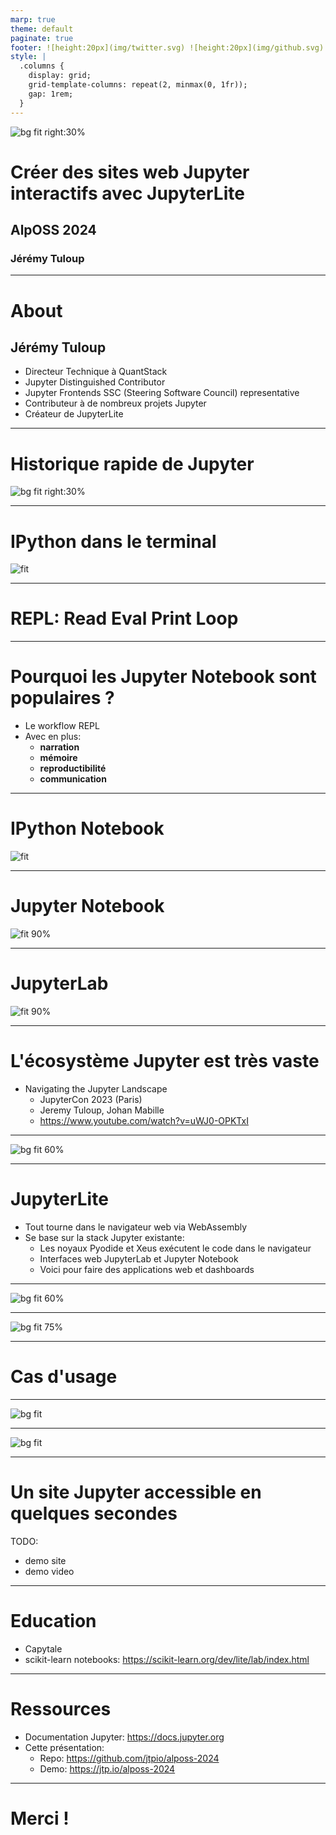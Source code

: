 ```yaml
---
marp: true
theme: default
paginate: true
footer: ![height:20px](img/twitter.svg) ![height:20px](img/github.svg) @jtpio @QuantStack
style: |
  .columns {
    display: grid;
    grid-template-columns: repeat(2, minmax(0, 1fr));
    gap: 1rem;
  }
---
```


<style>
section::after {
  content: attr(data-marpit-pagination) '/' attr(data-marpit-pagination-total);
}
img[alt~="center"] {
  display: block;
  margin: 0 auto;
}
</style>

![bg fit right:30%](https://raw.githubusercontent.com/jupyterlite/jupyterlite/main/docs/_static/icon.svg)

# Créer des sites web Jupyter interactifs avec JupyterLite

## AlpOSS 2024

### Jérémy Tuloup

---

# About
<div>

## Jérémy Tuloup

- Directeur Technique à QuantStack
- Jupyter Distinguished Contributor
- Jupyter Frontends SSC (Steering Software Council) representative
- Contributeur à de nombreux projets Jupyter
- Créateur de JupyterLite

</div>

---

# Historique rapide de Jupyter

![bg fit right:30%](https://jupyter.org/assets/homepage/main-logo.svg)

---

# IPython dans le terminal

![fit](https://ipython.readthedocs.io/en/stable/_images/ipython-6-screenshot.png)

---

# REPL: Read Eval Print Loop

---

# Pourquoi les Jupyter Notebook sont populaires ?

- Le workflow REPL
- Avec en plus:
  - **narration**
  - **mémoire**
  - **reproductibilité**
  - **communication**

---

# IPython Notebook

![fit](https://user-images.githubusercontent.com/591645/228060329-13368066-b1e9-4812-9662-70919d833a77.png)

---

# Jupyter Notebook

![fit 90%](img/jupyter-notebook.png)

---

# JupyterLab

![fit 90%](img/jupyterlab.png)

---

# L'écosystème Jupyter est très vaste

- Navigating the Jupyter Landscape
  - JupyterCon 2023 (Paris)
  - Jeremy Tuloup, Johan Mabille 
  - https://www.youtube.com/watch?v=uWJ0-OPKTxI

---

![bg fit 60%](img/repos_map.svg)

---

# JupyterLite

- Tout tourne dans le navigateur web via WebAssembly
- Se base sur la stack Jupyter existante:
  - Les noyaux Pyodide et Xeus exécutent le code dans le navigateur
  - Interfaces web JupyterLab et Jupyter Notebook
  - Voici pour faire des applications web et dashboards

---

![bg fit 60%](./img/jupyterlite.png)

---

![bg fit 75%](./img/jupyterlite.svg)

---

# Cas d'usage

---

![bg fit](https://github.com/jtpio/alposs-2024/assets/591645/de3ee8ac-5fbf-44e7-b76f-c97e9fb50218)

---

![bg fit](https://github.com/jtpio/alposs-2024/assets/591645/c0fe58fa-c2d8-4777-a996-9a8cd8f641f7)

---

# Un site Jupyter accessible en quelques secondes

TODO:
- demo site
- demo video

---

# Education

- Capytale
- scikit-learn notebooks: https://scikit-learn.org/dev/lite/lab/index.html

---

# Ressources

- Documentation Jupyter: https://docs.jupyter.org
- Cette présentation:
  - Repo: https://github.com/jtpio/alposs-2024
  - Demo: https://jtp.io/alposs-2024

---

# Merci !

